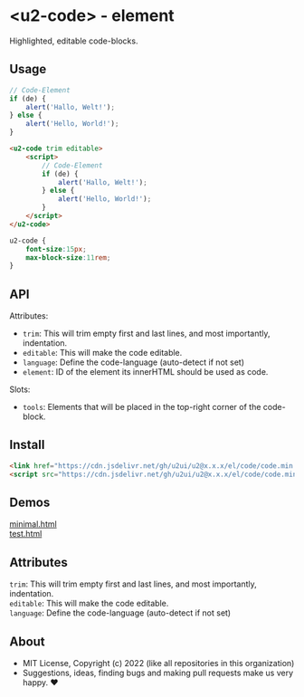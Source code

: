 # &lt;u2-code&gt; - element
Highlighted, editable code-blocks.

## Usage

```js
// Code-Element
if (de) {
    alert('Hallo, Welt!');
} else {
    alert('Hello, World!');
}
```

```html
<u2-code trim editable>
    <script>
        // Code-Element
        if (de) {
            alert('Hallo, Welt!');
        } else {
            alert('Hello, World!');
        }
    </script>
</u2-code>
```

```css
u2-code {
    font-size:15px;
    max-block-size:11rem;
}
```

## API

Attributes:
- `trim`: This will trim empty first and last lines, and most importantly, indentation.
- `editable`: This will make the code editable.
- `language`: Define the code-language (auto-detect if not set)
- `element`: ID of the element its innerHTML should be used as code.

Slots:
- `tools`: Elements that will be placed in the top-right corner of the code-block.

## Install

```html
<link href="https://cdn.jsdelivr.net/gh/u2ui/u2@x.x.x/el/code/code.min.css" rel=stylesheet>
<script src="https://cdn.jsdelivr.net/gh/u2ui/u2@x.x.x/el/code/code.min.js" type=module async></script>
```

## Demos

[minimal.html](http://gcdn.li/u2ui/u2@main/el/code/tests/minimal.html)  
[test.html](http://gcdn.li/u2ui/u2@main/el/code/tests/test.html)  

## Attributes

`trim`: This will trim empty first and last lines, and most importantly, indentation.  
`editable`: This will make the code editable.  
`language`: Define the code-language (auto-detect if not set)

## About

- MIT License, Copyright (c) 2022 <u2> (like all repositories in this organization) <br>
- Suggestions, ideas, finding bugs and making pull requests make us very happy. ♥

